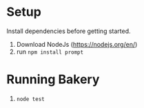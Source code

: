 # Setup

Install dependencies before getting started.

1. Download NodeJs (https://nodejs.org/en/)
2. run `npm install prompt`

# Running Bakery

1. `node test`
